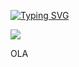 <a href="https://git.io/typing-svg"><img src="https://readme-typing-svg.demolab.com?font=Fira+Code&pause=1000&width=435&lines=Hi%2C+i'm+Jo%C3%A3o+Pedro;I'm+Computer+Science+student" alt="Typing SVG" /></a>
<div>
  <img src = "https://cdn.discordapp.com/attachments/1082383095078076509/1131355574613856326/4031abad70acc46069766c4c7a228bef.gif"  display: flex ></img>
  <p display:inline; width: 10em>OLA </p>
</div>
